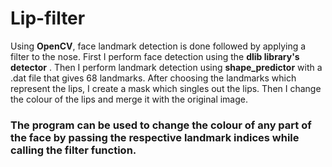 # Lip-filter
Using **OpenCV**, face landmark detection is done followed by applying a filter to the nose.
First I perform face detection using the **dlib library's detector** .
Then I perform landmark detection using **shape_predictor** with a .dat file that gives 68 landmarks.
After choosing the landmarks which represent the lips, I create a mask which singles out the lips.
Then I change the colour of the lips and merge it with the original image.

### The program can be used to change the colour of any part of the face by passing the respective landmark indices while calling the filter function.
